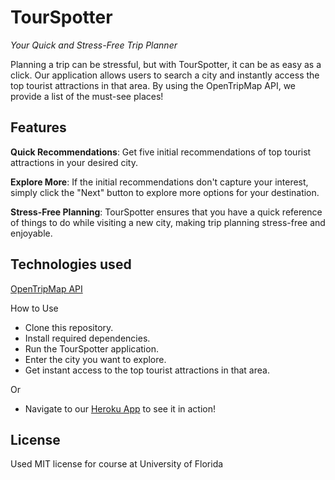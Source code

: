 # TourSpotter 
*Your Quick and Stress-Free Trip Planner*

Planning a trip can be stressful, but with TourSpotter, it can be as easy as a click. Our application allows users to search a city and instantly access the top tourist attractions in that area. By using the OpenTripMap API, we provide a list of the must-see places!

## Features

**Quick Recommendations**: Get five initial recommendations of top tourist attractions in your desired city.

**Explore More**: If the initial recommendations don't capture your interest, simply click the "Next" button to explore more options for your destination.

**Stress-Free Planning**: TourSpotter ensures that you have a quick reference of things to do while visiting a new city, making trip planning stress-free and enjoyable.

## Technologies used 
[OpenTripMap API](https://opentripmap.io/product)

How to Use
* Clone this repository.
* Install required dependencies.
* Run the TourSpotter application.
* Enter the city you want to explore.
* Get instant access to the top tourist attractions in that area.

Or 

* Navigate to our [Heroku App](https://mmc6278-final-project-vanessa-99e20d5fb714.herokuapp.com/) to see it in action!

## License
Used MIT license for course at University of Florida
